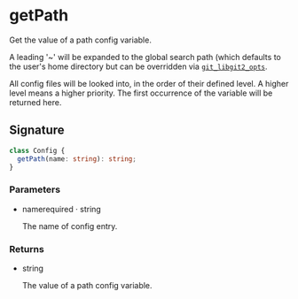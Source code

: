 # getPath

Get the value of a path config variable.

A leading '~' will be expanded to the global search path (which
defaults to the user's home directory but can be overridden via
[`git_libgit2_opts`][1].

[1]: https://libgit2.org/docs/reference/v1.9.0/common/git_libgit2_opts.html

All config files will be looked into, in the order of their
defined level. A higher level means a higher priority. The
first occurrence of the variable will be returned here.

## Signature

```ts
class Config {
  getPath(name: string): string;
}
```

### Parameters

<ul class="param-ul">
  <li class="param-li param-li-root">
    <span class="param-name">name</span><span class="param-required">required</span>&nbsp;·&nbsp;<span class="param-type">string</span>
    <br>
    <p class="param-description">The name of config entry.</p>
  </li>
</ul>

### Returns

<ul class="param-ul">
  <li class="param-li param-li-root">
    <span class="param-type">string</span>
    <br>
    <p class="param-description">The value of a path config variable.</p>
  </li>
</ul>